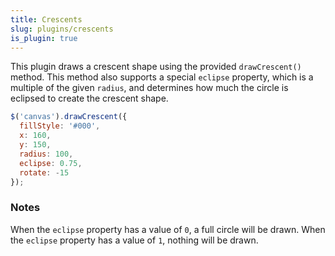 ```yaml
---
title: Crescents
slug: plugins/crescents
is_plugin: true
---
```


This plugin draws a crescent shape using the provided `drawCrescent()` method. This method also supports a special `eclipse` property, which is a multiple of the given `radius`, and determines how much the circle is eclipsed to create the crescent shape.

```js
$('canvas').drawCrescent({
  fillStyle: '#000',
  x: 160,
  y: 150,
  radius: 100,
  eclipse: 0.75,
  rotate: -15
});
```

### Notes

When the `eclipse` property has a value of `0`, a full circle will be drawn. When the `eclipse` property has a value of `1`, nothing will be drawn.
